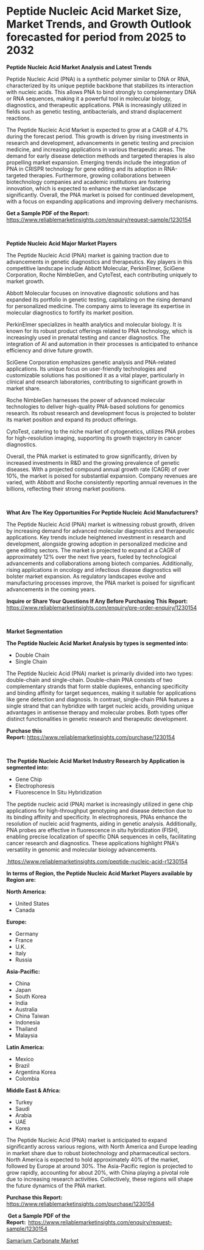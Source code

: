 <p><h1>Peptide Nucleic Acid Market Size, Market Trends, and Growth Outlook forecasted for period from 2025 to 2032</h1></p><p><strong>Peptide Nucleic Acid Market Analysis and Latest Trends</strong></p>
<p><p>Peptide Nucleic Acid (PNA) is a synthetic polymer similar to DNA or RNA, characterized by its unique peptide backbone that stabilizes its interaction with nucleic acids. This allows PNA to bind strongly to complementary DNA or RNA sequences, making it a powerful tool in molecular biology, diagnostics, and therapeutic applications. PNA is increasingly utilized in fields such as genetic testing, antibacterials, and strand displacement reactions.</p><p>The Peptide Nucleic Acid Market is expected to grow at a CAGR of 4.7% during the forecast period. This growth is driven by rising investments in research and development, advancements in genetic testing and precision medicine, and increasing applications in various therapeutic areas. The demand for early disease detection methods and targeted therapies is also propelling market expansion. Emerging trends include the integration of PNA in CRISPR technology for gene editing and its adoption in RNA-targeted therapies. Furthermore, growing collaborations between biotechnology companies and academic institutions are fostering innovation, which is expected to enhance the market landscape significantly. Overall, the PNA market is poised for continued development, with a focus on expanding applications and improving delivery mechanisms.</p></p>
<p><strong>Get a Sample PDF of the Report:&nbsp;</strong> <a href="https://www.reliablemarketinsights.com/enquiry/request-sample/1230154?utm_campaign=2951&utm_medium=2&utm_source=Github&utm_content=ia&utm_term=01042025&utm_id=peptide-nucleic-acid">https://www.reliablemarketinsights.com/enquiry/request-sample/1230154</a></p>
<p>&nbsp;</p>
<p><strong>Peptide Nucleic Acid Major Market Players</strong></p>
<p><p>The Peptide Nucleic Acid (PNA) market is gaining traction due to advancements in genetic diagnostics and therapeutics. Key players in this competitive landscape include Abbott Molecular, PerkinElmer, SciGene Corporation, Roche NimbleGen, and CytoTest, each contributing uniquely to market growth.</p><p>Abbott Molecular focuses on innovative diagnostic solutions and has expanded its portfolio in genetic testing, capitalizing on the rising demand for personalized medicine. The company aims to leverage its expertise in molecular diagnostics to fortify its market position.</p><p>PerkinElmer specializes in health analytics and molecular biology. It is known for its robust product offerings related to PNA technology, which is increasingly used in prenatal testing and cancer diagnostics. The integration of AI and automation in their processes is anticipated to enhance efficiency and drive future growth.</p><p>SciGene Corporation emphasizes genetic analysis and PNA-related applications. Its unique focus on user-friendly technologies and customizable solutions has positioned it as a vital player, particularly in clinical and research laboratories, contributing to significant growth in market share.</p><p>Roche NimbleGen harnesses the power of advanced molecular technologies to deliver high-quality PNA-based solutions for genomics research. Its robust research and development focus is projected to bolster its market position and expand its product offerings.</p><p>CytoTest, catering to the niche market of cytogenetics, utilizes PNA probes for high-resolution imaging, supporting its growth trajectory in cancer diagnostics.</p><p>Overall, the PNA market is estimated to grow significantly, driven by increased investments in R&D and the growing prevalence of genetic diseases. With a projected compound annual growth rate (CAGR) of over 10%, the market is poised for substantial expansion. Company revenues are varied, with Abbott and Roche consistently reporting annual revenues in the billions, reflecting their strong market positions.</p></p>
<p>&nbsp;</p>
<p><strong>What Are The Key Opportunities For Peptide Nucleic Acid Manufacturers?</strong></p>
<p><p>The Peptide Nucleic Acid (PNA) market is witnessing robust growth, driven by increasing demand for advanced molecular diagnostics and therapeutic applications. Key trends include heightened investment in research and development, alongside growing adoption in personalized medicine and gene editing sectors. The market is projected to expand at a CAGR of approximately 12% over the next five years, fueled by technological advancements and collaborations among biotech companies. Additionally, rising applications in oncology and infectious disease diagnostics will bolster market expansion. As regulatory landscapes evolve and manufacturing processes improve, the PNA market is poised for significant advancements in the coming years.</p></p>
<p><strong>Inquire or Share Your Questions If Any Before Purchasing This Report:</strong> <a href="https://www.reliablemarketinsights.com/enquiry/pre-order-enquiry/1230154?utm_campaign=2951&utm_medium=2&utm_source=Github&utm_content=ia&utm_term=01042025&utm_id=peptide-nucleic-acid">https://www.reliablemarketinsights.com/enquiry/pre-order-enquiry/1230154</a></p>
<p>&nbsp;</p>
<p><strong>Market Segmentation</strong></p>
<p><strong>The Peptide Nucleic Acid Market Analysis by types is segmented into:</strong></p>
<p><ul><li>Double Chain</li><li>Single Chain</li></ul></p>
<p><p>The Peptide Nucleic Acid (PNA) market is primarily divided into two types: double-chain and single-chain. Double-chain PNA consists of two complementary strands that form stable duplexes, enhancing specificity and binding affinity for target sequences, making it suitable for applications like gene detection and diagnosis. In contrast, single-chain PNA features a single strand that can hybridize with target nucleic acids, providing unique advantages in antisense therapy and molecular probes. Both types offer distinct functionalities in genetic research and therapeutic development.</p></p>
<p><strong>Purchase this Report:&nbsp;</strong><a href="https://www.reliablemarketinsights.com/purchase/1230154?utm_campaign=2951&utm_medium=2&utm_source=Github&utm_content=ia&utm_term=01042025&utm_id=peptide-nucleic-acid">https://www.reliablemarketinsights.com/purchase/1230154</a></p>
<p>&nbsp;</p>
<p><strong>The Peptide Nucleic Acid Market Industry Research by Application is segmented into:</strong></p>
<p><ul><li>Gene Chip</li><li>Electrophoresis</li><li>Fluorescence In Situ Hybridization</li></ul></p>
<p><p>The peptide nucleic acid (PNA) market is increasingly utilized in gene chip applications for high-throughput genotyping and disease detection due to its binding affinity and specificity. In electrophoresis, PNAs enhance the resolution of nucleic acid fragments, aiding in genetic analysis. Additionally, PNA probes are effective in fluorescence in situ hybridization (FISH), enabling precise localization of specific DNA sequences in cells, facilitating cancer research and diagnostics. These applications highlight PNA's versatility in genomic and molecular biology advancements.</p></p>
<p><a href="https://www.reliablemarketinsights.com/peptide-nucleic-acid-r1230154?utm_campaign=2951&utm_medium=2&utm_source=Github&utm_content=ia&utm_term=01042025&utm_id=peptide-nucleic-acid">&nbsp;https://www.reliablemarketinsights.com/peptide-nucleic-acid-r1230154</a></p>
<p><strong>In terms of Region, the Peptide Nucleic Acid Market Players available by Region are:</strong></p>
<p>
    <p> <strong> North America: </strong>
        <ul>
            <li>United States</li>
            <li>Canada</li>
        </ul>
        </p> 
    <p> <strong> Europe: </strong>
        <ul>
            <li>Germany</li>
            <li>France</li>
            <li>U.K.</li>
            <li>Italy</li>
            <li>Russia</li>
        </ul>
        </p> 
    <p> <strong> Asia-Pacific: </strong>
        <ul>
            <li>China</li>
            <li>Japan</li>
            <li>South Korea</li>
            <li>India</li>
            <li>Australia</li>
            <li>China Taiwan</li>
            <li>Indonesia</li>
            <li>Thailand</li>
            <li>Malaysia</li>
        </ul>
        </p> 
    <p> <strong> Latin America: </strong>
        <ul>
            <li>Mexico</li>
            <li>Brazil</li>
            <li>Argentina Korea</li>
            <li>Colombia</li>
        </ul>
        </p> 
    <p> <strong> Middle East & Africa: </strong>
        <ul>
            <li>Turkey</li>
            <li>Saudi</li>
            <li>Arabia</li>
            <li>UAE</li>
            <li>Korea</li>
        </ul>
    </p>
    </p>
<p><p>The Peptide Nucleic Acid (PNA) market is anticipated to expand significantly across various regions, with North America and Europe leading in market share due to robust biotechnology and pharmaceutical sectors. North America is expected to hold approximately 40% of the market, followed by Europe at around 30%. The Asia-Pacific region is projected to grow rapidly, accounting for about 20%, with China playing a pivotal role due to increasing research activities. Collectively, these regions will shape the future dynamics of the PNA market.</p></p>
<p><strong>Purchase this Report: </strong><a href="https://www.reliablemarketinsights.com/purchase/1230154?utm_campaign=2951&utm_medium=2&utm_source=Github&utm_content=ia&utm_term=01042025&utm_id=peptide-nucleic-acid">https://www.reliablemarketinsights.com/purchase/1230154</a></p>
<p>&nbsp;<strong>Get a Sample PDF of the Report:&nbsp;&nbsp;</strong><a href="https://www.reliablemarketinsights.com/enquiry/request-sample/1230154?utm_campaign=2951&utm_medium=2&utm_source=Github&utm_content=ia&utm_term=01042025&utm_id=peptide-nucleic-acid">https://www.reliablemarketinsights.com/enquiry/request-sample/1230154</a></p>
<p><strong></strong></p>
<p><p><a href="https://github.com/hannajuana198484/Market-Research-Report-List-1/blob/main/samarium-carbonate-market.md?utm_campaign=2951&utm_medium=2&utm_source=Github&utm_content=ia&utm_term=01042025&utm_id=peptide-nucleic-acid">Samarium Carbonate Market</a></p></p>